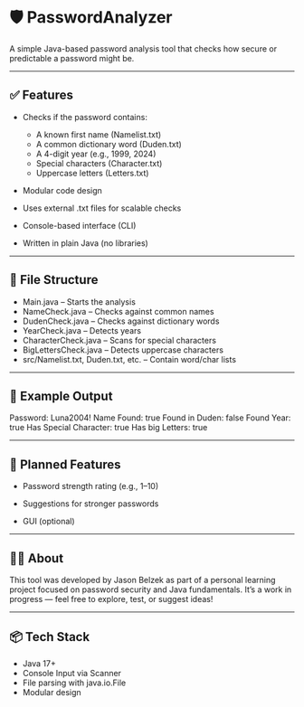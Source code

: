 # 🛡️ PasswordAnalyzer
A simple Java-based password analysis tool that checks how secure or predictable a password might be.

---

## ✅ Features
- Checks if the password contains:
   - A known first name (Namelist.txt)
   - A common dictionary word (Duden.txt)
   - A 4-digit year (e.g., 1999, 2024)
   - Special characters (Character.txt)
   - Uppercase letters (Letters.txt)
     
- Modular code design

- Uses external .txt files for scalable checks

- Console-based interface (CLI)

- Written in plain Java (no libraries)

---

## 📂 File Structure
- Main.java – Starts the analysis
- NameCheck.java – Checks against common names
- DudenCheck.java – Checks against dictionary words
- YearCheck.java – Detects years
- CharacterCheck.java – Scans for special characters
- BigLettersCheck.java – Detects uppercase characters
- src/Namelist.txt, Duden.txt, etc. – Contain word/char lists

---

## 📌 Example Output
Password: Luna2004!
Name Found: true
Found in Duden: false
Found Year: true
Has Special Character: true
Has big Letters: true

---

## 🚧 Planned Features
-  Password strength rating (e.g., 1–10)

- Suggestions for stronger passwords

- GUI (optional)

---

## 🙋‍♂️ About
This tool was developed by Jason Belzek as part of a personal learning project focused on password security and Java fundamentals.
It’s a work in progress — feel free to explore, test, or suggest ideas!

---

## 📦 Tech Stack
- Java 17+
- Console Input via Scanner
- File parsing with java.io.File
- Modular design
